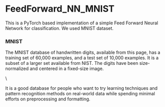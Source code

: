 # FeedForward_NN_MNIST
This is a PyTorch based implementation of a simple Feed Forward Neural Network for classification. We used MNIST dataset.

### MNIST
The MNIST database of handwritten digits, available from this page, has a training set of 60,000 examples, and a test set of 10,000 examples. It is a subset of a larger set available from NIST. The digits have been size-normalized and centered in a fixed-size image.

\\

It is a good database for people who want to try learning techniques and pattern recognition methods on real-world data while spending minimal efforts on preprocessing and formatting.
